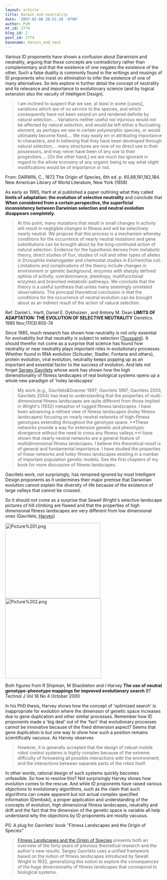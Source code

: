 ```yaml
---
layout: article
title: Darwin and neutrality
date: '2007-02-08 20:51:20 -0700'
author: PvM
mt_id: 2774
blog_id: 2
post_id: 2774
basename: darwin_and_neut
---
```

Various ID proponents have shown a confusion about Darwinism and neutrality, arguing that these concepts are contradictory rather than complementary and that the existence of one negates the existence of the other. Such a false duality is commonly found in the writings and musings of ID proponents who insist on elimination to infer the existence of one of many alternatives. So lets explore in further detail the concept of neutrality and its relevance and importance to evolutionary science (and by logical extension also the vacuity of Intelligent Design).

> I am inclined to suspect that we see, at least in some \[cases\], variations which are of no service to the species, and which consequently have not been seized on and rendered definite by natural selection.... Variations neither useful nor injurious would not be affected by natural selection, and would be left either a fluctuating element, as perhaps we see in certain polymorphic species, or would ultimately become fixed.... We may easily err in attributing importance to characters, and in believing that they have been developed through natural selection;... many structures are now of no direct use to their possessors, and may never have been of any use to their progenitors.... \[On the other hand,\] we are much too ignorant in regard to the whole economy of any organic being to say what slight modifications would be of importance or not.

From: DARWIN, C., 1872 The Origin of Species, 6th ed. p. 60,88,181,182,184. New American Library  of World Literature, New York (1958)

As early as 1985, Hartl et al published a paper outlining what they called **limits of adaptation: the evolution of selective neutrality** and conclude that **When considered from a certain perspective, the superficial inconsistency  between Darwinian selection and neutral evolution disappears completely.**

> At this point, many mutations that result in small changes in activity will result in negligible changes in fitness and will be selectively nearly neutral. We propose that this process is a mechanism whereby conditions for the occurrence of nearly neutral mutations and gene substitutions can be brought about by the long-continued action of natural selection. Evidence for the hypothesis derives from metabolic theory, direct studies of flux, studies of null and other types of alleles in Drosophila melanogaster and chemostat studies in Escherichia coli. Limitations and complications of the theory include changes in environment or genetic background, enzymes with sharply defined optima of activity, overdominance, pleiotropy, multifunctional enzymes and branched metabolic pathways. We conclude that the theory is a useful synthesis that unites many seemingly unrelated observations. The principal theoretical conclusion is that the conditions for the occurrence of neutral evolution can be brought about as an indirect result of the action of natural selection.

Ref: Daniel L. Hartl, Daniel E. Dykhuizen , and Antony M. Dean **LIMITS OF ADAPTATION: THE EVOLUTION OF SELECTIVE NEUTRALITY** Genetics. 1985 Nov;111(3):655-74

Since 1985, much research has shown how neutrality is not only essential for evolvability but that neutrality is subject to selection ([Toussaint](http://homepages.inf.ed.ac.uk/mtoussai/publications/index.html)). It should therefor not come as a surprise that science has found how neutrality or near neutrality plays important roles in evolutionary processes. Whether found in RNA evolution (Schuster, Stadler, Fontana and others), protein evolution, viral evolution, neutrality keeps popping up as an important and essential factor to the success of evolution. And lets not forget [Sergey Gavrilets](http://www.tiem.utk.edu/~gavrila/) whose work has shown how the high dimenstionality of fitness landscapes of real biological systems opens up a whole new paradigm of 'holey landscapes'

> My work (e.g., Gavrilets&Gravner 1997; Gavrilets 1997; Gavrilets 2003, Gavrilets 2004) has lead to understanding that the properties of multi-dimensional fitness landscapes are quite different from those implied in Wright's (1932) metaphor of rugged fitness landscapes. I have been advancing a refined view of fitness landscapes (holey fitness landscapes) focusing on nearly neutral networks of high-fitness genotypes extending throughout the genotype space. **These networks provide a way for extensive genetic and phenotypic divergence without the need to cross any fitness valleys.**I have shown that nearly neutral networks are a general feature of multidimensional fitness landscapes. I believe this theoretical result is of general and fundamental importance. I have studied the properties of these networks and holey fitness landscapes existing in a number of important population genetic models. See the first chapters of my book for more discussion of fitness landscapes.


Gavrilets work, not surprisingly, has remained ignored by most Intelligent Design proponents as it undermines their major premise that Darwinian evolution cannot explain the diversity of life because of the existence of large valleys that cannot be crossed.

So it should not come as a surprise that Sewell Wright's selective landscape pictures of hill climbing are flawed and that the properties of high dimensional fitness landscapes are very different from low dimensional ones (Gavrilets, [Harvey](http://www.cogs.susx.ac.uk/users/inmanh/inman_thesis.html))

<img src="http://www.pandasthumb.org/Picture%201.png" alt="Picture%201.png" width="304" height="241" />

<img src="http://www.pandasthumb.org/Picture%202.png" alt="Picture%202.png" width="307" height="256" />

Both figures from R Shipman, M Shackleton and I Harvey **The use of neutral genotype-phenotype mappings for improved evolutionary search** BT Technol J Vol  18 No 4 October 2000

In his PhD thesis, Harvey shows how the concept of 'optimized search' is inappropriate for evolution where the dimension of genetic space increases due to gene duplication and other similar processes. Remember how ID proponents made a 'big deal' out of the 'fact' that evolutionary processes cannot be innovative because of the fixed dimension aspect? Seems that gene duplication is but one way to show how such a position remains scientifically vacuous. As Harvey observes

> However, it is generally accepted that the design of robust mobile robot control systems is highly complex because of the extreme difficulty of foreseeing all possible interactions with the environment; and the interactions between separate parts of the robot itself.

In other words, rational design of such systems quickly becomes unfeasible. So how to resolve this? Not surprisingly Harvey shows how evolution comes to the rescue. And while ID proponents have raised various objections to evolutionary algorithms, such as the claim that such algorithms can create apparent but not actual complex specified information (Dembski), a proper application and understanding of the concepts of evolution, high dimensional fitness landscapes, neutrality and drift and the fact that the  dimension of the genetic space is variable all help understand why the objections by ID proponents are mostly vacuous.

PS: A plug for Gavrilets'  book "Fitness Landscapes and the Origin of Species"

> [Fitness Landscapes and the Origin of Species](http://press.princeton.edu/titles/7799.html) presents both an overview of the forty years of previous theoretical research and the author's new results. Sergey Gavrilets uses a unified framework based on the notion of fitness landscapes introduced by Sewall Wright in 1932, generalizing this notion to explore the consequences of the huge dimensionality of fitness landscapes that correspond to biological systems.
